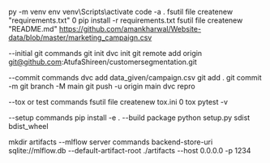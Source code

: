 py -m venv env
venv\Scripts\activate
code -a .
fsutil file createnew "requirements.txt" 0
pip install -r requirements.txt
fsutil file createnew "README.md"
https://github.com/amankharwal/Website-data/blob/master/marketing_campaign.csv


--initial git commands
git init
dvc init
git remote add origin git@github.com:AtufaShireen/customersegmentation.git

--commit commands
dvc add data_given/campaign.csv
git add . 
git commit -m
git branch -M main
git push -u origin main
dvc repro

--tox or test commands
fsutil file createnew tox.ini 0
tox
pytest -v

--setup commands
pip install -e .
--build package
python setup.py sdist bdist_wheel


mkdir artifacts
--mlflow server commands
 backend-store-uri sqlite://mlflow.db --default-artifact-root ./artifacts
 --host 0.0.0.0 -p 1234